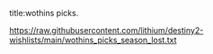 title:wothins picks. 

https://raw.githubusercontent.com/lithium/destiny2-wishlists/main/wothins_picks_season_lost.txt
